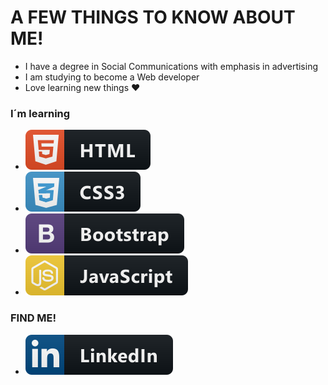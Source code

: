 # A FEW THINGS TO KNOW ABOUT ME!

- I have a degree in Social Communications with emphasis in advertising 
- I am studying to become a Web developer 
- Love learning new things :heart:



### I´m learning 

- <a href="#">
    <img src="https://github.com/MikeCodesDotNET/ColoredBadges/raw/master/svg/dev/languages/html.svg" alt="example badge" style="vertical-align:top margin:6px 4px">
  </a>  
- <a href="#">
    <img src="https://github.com/MikeCodesDotNET/ColoredBadges/raw/master/svg/dev/languages/css3.svg" alt="example badge" style="vertical-align:top margin:6px 4px">
  </a>  
- <a href="#">
    <img src="https://github.com/MikeCodesDotNET/ColoredBadges/raw/master/svg/dev/frameworks/bootstrap.svg" alt="example badge" style="vertical-align:top margin:6px 4px">
  </a>  
- <a href="#">
    <img src="https://github.com/MikeCodesDotNET/ColoredBadges/raw/master/svg/dev/languages/js.svg" alt="example badge" style="vertical-align:top margin:6px 4px">
  </a>  
  
  
### FIND ME!
  
 - <a href="https://www.linkedin.com/in/luc%C3%ADabelen/ "> <img src="https://github.com/MikeCodesDotNET/ColoredBadges/raw/master/svg/social/linkedin.svg"  alt="example badge" style="vertical-align:top margin:6px 4px"> </a>

      





